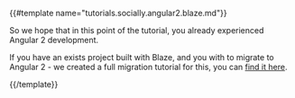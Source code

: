 {{#template name="tutorials.socially.angular2.blaze.md"}}

So we hope that in this point of the tutorial, you already experienced Angular 2 development.

If you have an exists project built with Blaze, and you with to migrate to Angular 2 - we created a full migration tutorial for this, you can [find it here](http://localhost:3000/migration/angular2/intro).

{{/template}}

